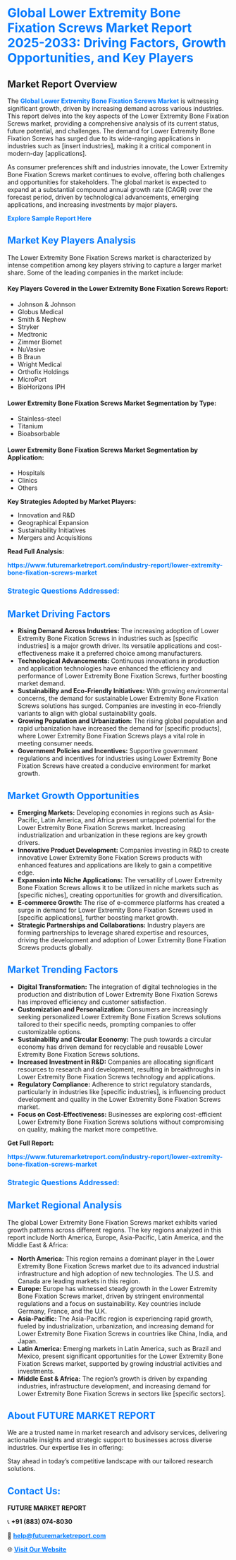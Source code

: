 <h1 style="color: #007BFF;">Global Lower Extremity Bone Fixation Screws Market Report 2025-2033: Driving Factors, Growth Opportunities, and Key Players</h1>

<section id="overview">
<h2>Market Report Overview</h2>
<p>The <a href="https://www.futuremarketreport.com/industry-report/lower-extremity-bone-fixation-screws-market" style="color: #007BFF; text-decoration: none;"><strong>Global Lower Extremity Bone Fixation Screws Market</strong></a> is witnessing significant growth, driven by increasing demand across various industries. This report delves into the key aspects of the Lower Extremity Bone Fixation Screws market, providing a comprehensive analysis of its current status, future potential, and challenges. The demand for Lower Extremity Bone Fixation Screws has surged due to its wide-ranging applications in industries such as [insert industries], making it a critical component in modern-day [applications].</p>
<p>As consumer preferences shift and industries innovate, the Lower Extremity Bone Fixation Screws market continues to evolve, offering both challenges and opportunities for stakeholders. The global market is expected to expand at a substantial compound annual growth rate (CAGR) over the forecast period, driven by technological advancements, emerging applications, and increasing investments by major players.</p>
</section>

<section id="overview">
<p><a href="https://www.futuremarketreport.com/request-sample/reportId=78435" style="color: #007BFF; text-decoration: none;"><strong>Explore Sample Report Here</strong></a></p>
</section>

<section id="key-players">
<h2 style="color: #007BFF;">Market Key Players Analysis</h2>
<p>The Lower Extremity Bone Fixation Screws market is characterized by intense competition among key players striving to capture a larger market share. Some of the leading companies in the market include:</p>
<h4>Key Players Covered in the Lower Extremity Bone Fixation Screws Report:</h4>
<ul><li>Johnson &amp; Johnson</li><li>Globus Medical</li><li>Smith &amp; Nephew</li><li>Stryker</li><li>Medtronic</li><li>Zimmer Biomet</li><li>NuVasive</li><li>B Braun</li><li>Wright Medical</li><li>Orthofix Holdings</li><li>MicroPort</li><li>BioHorizons IPH</li></ul>
<h4>Lower Extremity Bone Fixation Screws Market Segmentation by Type:</h4>
<ul><li>Stainless-steel</li><li>Titanium</li><li>Bioabsorbable</li></ul>

<h4>Lower Extremity Bone Fixation Screws Market Segmentation by Application:</h4>
<ul><li>Hospitals</li><li>Clinics</li><li>Others</li></ul>
<p><strong>Key Strategies Adopted by Market Players:</strong></p>
<ul>
<li>Innovation and R&D</li>
<li>Geographical Expansion</li>
<li>Sustainability Initiatives</li>
<li>Mergers and Acquisitions</li>
</ul>
</section>

<section>
<p><strong>Read Full Analysis: </strong></p><a href="https://www.futuremarketreport.com/industry-report/lower-extremity-bone-fixation-screws-market" style="color: #007BFF; text-decoration: none;"><strong>https://www.futuremarketreport.com/industry-report/lower-extremity-bone-fixation-screws-market</strong></a>
<h3 style="color: #007BFF;">Strategic Questions Addressed:</h3>
</section>

<section id="driving-factors">
<h2 style="color: #007BFF;">Market Driving Factors</h2>
<ul>
<li><strong>Rising Demand Across Industries:</strong> The increasing adoption of Lower Extremity Bone Fixation Screws in industries such as [specific industries] is a major growth driver. Its versatile applications and cost-effectiveness make it a preferred choice among manufacturers.</li>
<li><strong>Technological Advancements:</strong> Continuous innovations in production and application technologies have enhanced the efficiency and performance of Lower Extremity Bone Fixation Screws, further boosting market demand.</li>
<li><strong>Sustainability and Eco-Friendly Initiatives:</strong> With growing environmental concerns, the demand for sustainable Lower Extremity Bone Fixation Screws solutions has surged. Companies are investing in eco-friendly variants to align with global sustainability goals.</li>
<li><strong>Growing Population and Urbanization:</strong> The rising global population and rapid urbanization have increased the demand for [specific products], where Lower Extremity Bone Fixation Screws plays a vital role in meeting consumer needs.</li>
<li><strong>Government Policies and Incentives:</strong> Supportive government regulations and incentives for industries using Lower Extremity Bone Fixation Screws have created a conducive environment for market growth.</li>
</ul>
</section>

<section id="growth-opportunities">
<h2 style="color: #007BFF;">Market Growth Opportunities</h2>
<ul>
<li><strong>Emerging Markets:</strong> Developing economies in regions such as Asia-Pacific, Latin America, and Africa present untapped potential for the Lower Extremity Bone Fixation Screws market. Increasing industrialization and urbanization in these regions are key growth drivers.</li>
<li><strong>Innovative Product Development:</strong> Companies investing in R&D to create innovative Lower Extremity Bone Fixation Screws products with enhanced features and applications are likely to gain a competitive edge.</li>
<li><strong>Expansion into Niche Applications:</strong> The versatility of Lower Extremity Bone Fixation Screws allows it to be utilized in niche markets such as [specific niches], creating opportunities for growth and diversification.</li>
<li><strong>E-commerce Growth:</strong> The rise of e-commerce platforms has created a surge in demand for Lower Extremity Bone Fixation Screws used in [specific applications], further boosting market growth.</li>
<li><strong>Strategic Partnerships and Collaborations:</strong> Industry players are forming partnerships to leverage shared expertise and resources, driving the development and adoption of Lower Extremity Bone Fixation Screws products globally.</li>
</ul>
</section>

<section id="trending-factors">
<h2 style="color: #007BFF;">Market Trending Factors</h2>
<ul>
<li><strong>Digital Transformation:</strong> The integration of digital technologies in the production and distribution of Lower Extremity Bone Fixation Screws has improved efficiency and customer satisfaction.</li>
<li><strong>Customization and Personalization:</strong> Consumers are increasingly seeking personalized Lower Extremity Bone Fixation Screws solutions tailored to their specific needs, prompting companies to offer customizable options.</li>
<li><strong>Sustainability and Circular Economy:</strong> The push towards a circular economy has driven demand for recyclable and reusable Lower Extremity Bone Fixation Screws solutions.</li>
<li><strong>Increased Investment in R&D:</strong> Companies are allocating significant resources to research and development, resulting in breakthroughs in Lower Extremity Bone Fixation Screws technology and applications.</li>
<li><strong>Regulatory Compliance:</strong> Adherence to strict regulatory standards, particularly in industries like [specific industries], is influencing product development and quality in the Lower Extremity Bone Fixation Screws market.</li>
<li><strong>Focus on Cost-Effectiveness:</strong> Businesses are exploring cost-efficient Lower Extremity Bone Fixation Screws solutions without compromising on quality, making the market more competitive.</li>
</ul>
</section>

<section>
<p><strong>Get Full Report: </strong></p><a href="https://www.futuremarketreport.com/industry-report/lower-extremity-bone-fixation-screws-market" style="color: #007BFF; text-decoration: none;"><strong>https://www.futuremarketreport.com/industry-report/lower-extremity-bone-fixation-screws-market</strong></a>
<h3 style="color: #007BFF;">Strategic Questions Addressed:</h3>
</section>


<section id="regional-analysis">
<h2 style="color: #007BFF;">Market Regional Analysis</h2>
<p>The global Lower Extremity Bone Fixation Screws market exhibits varied growth patterns across different regions. The key regions analyzed in this report include North America, Europe, Asia-Pacific, Latin America, and the Middle East & Africa:</p>
<ul>
<li><strong>North America:</strong> This region remains a dominant player in the Lower Extremity Bone Fixation Screws market due to its advanced industrial infrastructure and high adoption of new technologies. The U.S. and Canada are leading markets in this region.</li>
<li><strong>Europe:</strong> Europe has witnessed steady growth in the Lower Extremity Bone Fixation Screws market, driven by stringent environmental regulations and a focus on sustainability. Key countries include Germany, France, and the U.K.</li>
<li><strong>Asia-Pacific:</strong> The Asia-Pacific region is experiencing rapid growth, fueled by industrialization, urbanization, and increasing demand for Lower Extremity Bone Fixation Screws in countries like China, India, and Japan.</li>
<li><strong>Latin America:</strong> Emerging markets in Latin America, such as Brazil and Mexico, present significant opportunities for the Lower Extremity Bone Fixation Screws market, supported by growing industrial activities and investments.</li>
<li><strong>Middle East & Africa:</strong> The region’s growth is driven by expanding industries, infrastructure development, and increasing demand for Lower Extremity Bone Fixation Screws in sectors like [specific sectors].</li>
</ul>
</section>

<footer>
<h2 style="color: #007BFF;">About FUTURE MARKET REPORT</h2>
<p>We are a trusted name in market research and advisory services, delivering actionable insights and strategic support to businesses across diverse industries. Our expertise lies in offering:</p>

<p>Stay ahead in today’s competitive landscape with our tailored research solutions.</p>

<h2 style="color: #007BFF;">Contact Us:</h2>
<p><strong>FUTURE MARKET REPORT</strong></p>
<p>📞 <strong>+91 (883) 074-8030</strong></p>
<p>📧 <strong><a href="mailto:help@futuremarketreport.com" style="color: #007BFF;">help@futuremarketreport.com</a></strong></p>
<p>🌐 <strong><a href="https://www.futuremarketreport.com/" style="color: #007BFF;">Visit Our Website</a></strong></p>
</footer>